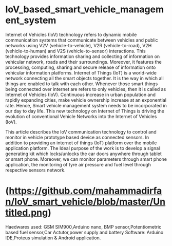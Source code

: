 # IoV_based_smart_vehicle_management_system

Internet of Vehicles (IoV) technology refers to dynamic mobile communication systems that communicate between vehicles and public networks using V2V (vehicle-to-vehicle), V2R (vehicle-to-road), V2H (vehicle-to-human) and V2S (vehicle-to-sensor) interactions. This technology provides information sharing and collecting of information on vehicular network, roads and their surroundings. Moreover, it features the processing, computing, sharing and secure release of information onto vehicular information platforms. Internet of Things (IoT) is a world-wide network connecting all the smart objects together. It is the way in which all things are enabled to talk with each other. Whenever those smart things being connected over internet are refers to only vehicles, then it is called as Internet of Vehicles (IoV). Continuous increase in urban population and rapidly expanding cities, make vehicle ownership increase at an exponential rate. Hence, Smart vehicle management system needs to be incorporated in our day to day life. This new technology on Internet of Things is driving the evolution of conventional Vehicle Networks into the Internet of Vehicles (IoV). 

This article describes the IoV communication technology to control and monitor in vehicle prototype based device as connected sensors. In addition to providing an internet of things (IoT) platform over the mobile application platform.
The Ideal purpose of the work is to develop a signal generating kit which locks/unlocks the car doors anywhere through tablet or smart phone. Moreover, we can monitor parameters through smart phone application, the monitoring of tyre air pressure and fuel level through respective sensors network.
# (https://github.com/mahammadirfan/IoV_smart_vehicle/blob/master/Untitled.png)
Haedwares used: GSM SIM900,Arduino nano, BMP sensor,Potentiometric based fuel sensor,Car Actutor,power supply and battery
Software: Arduino IDE,Proteus simulation & Android application.
